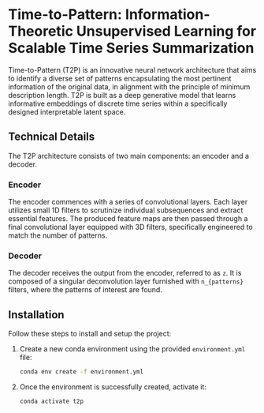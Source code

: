 # Time-to-Pattern: Information-Theoretic Unsupervised Learning for Scalable Time Series Summarization

Time-to-Pattern (T2P) is an innovative neural network architecture that aims to identify a diverse set of patterns encapsulating the most pertinent information of the original data, in alignment with the principle of minimum description length. T2P is built as a deep generative model that learns informative embeddings of discrete time series within a specifically designed interpretable latent space.

## Technical Details

The T2P architecture consists of two main components: an encoder and a decoder.

### Encoder
The encoder commences with a series of convolutional layers. Each layer utilizes small 1D filters to scrutinize individual subsequences and extract essential features. The produced feature maps are then passed through a final convolutional layer equipped with 3D filters, specifically engineered to match the number of patterns.

### Decoder
The decoder receives the output from the encoder, referred to as `z`. It is composed of a singular deconvolution layer furnished with `n_{patterns}` filters, where the patterns of interest are found.

## Installation

Follow these steps to install and setup the project:

1. Create a new conda environment using the provided `environment.yml` file:

    ```bash
    conda env create -f environment.yml
    ```

2. Once the environment is successfully created, activate it:

    ```bash
    conda activate t2p
    ```

